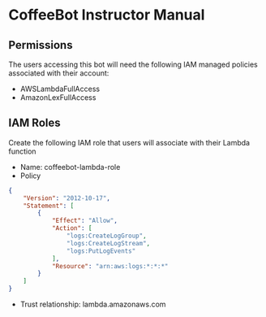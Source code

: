 # CoffeeBot Instructor Manual

## Permissions

The users accessing this bot will need the following IAM managed policies associated with their account:

- AWSLambdaFullAccess
- AmazonLexFullAccess

## IAM Roles

Create the following IAM role that users will associate with their Lambda function

- Name: coffeebot-lambda-role
- Policy

```json
{
    "Version": "2012-10-17",
    "Statement": [
        {
            "Effect": "Allow",
            "Action": [
                "logs:CreateLogGroup",
                "logs:CreateLogStream",
                "logs:PutLogEvents"
            ],
            "Resource": "arn:aws:logs:*:*:*"
        }
    ]
}
```

- Trust relationship: lambda.amazonaws.com
